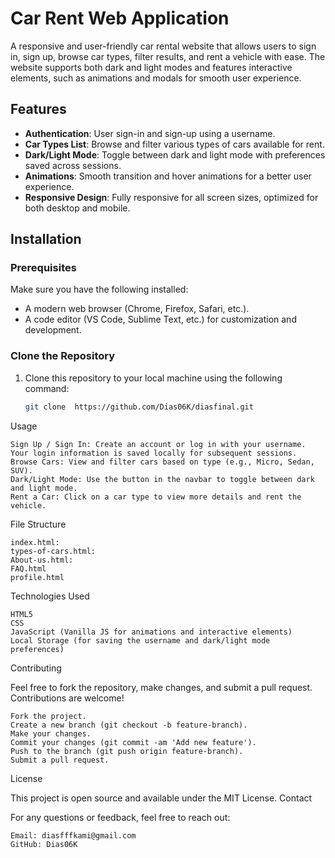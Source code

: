 # Car Rent Web Application

A responsive and user-friendly car rental website that allows users to sign in, sign up, browse car types, filter results, and rent a vehicle with ease. The website supports both dark and light modes and features interactive elements, such as animations and modals for smooth user experience.

## Features

- **Authentication**: User sign-in and sign-up using a username.
- **Car Types List**: Browse and filter various types of cars available for rent.
- **Dark/Light Mode**: Toggle between dark and light mode with preferences saved across sessions.
- **Animations**: Smooth transition and hover animations for a better user experience.
- **Responsive Design**: Fully responsive for all screen sizes, optimized for both desktop and mobile.

## Installation

### Prerequisites

Make sure you have the following installed:

- A modern web browser (Chrome, Firefox, Safari, etc.).
- A code editor (VS Code, Sublime Text, etc.) for customization and development.

### Clone the Repository

1. Clone this repository to your local machine using the following command:
   
   ```bash
   git clone  https://github.com/Dias06K/diasfinal.git


Usage

    Sign Up / Sign In: Create an account or log in with your username. Your login information is saved locally for subsequent sessions.
    Browse Cars: View and filter cars based on type (e.g., Micro, Sedan, SUV).
    Dark/Light Mode: Use the button in the navbar to toggle between dark and light mode.
    Rent a Car: Click on a car type to view more details and rent the vehicle.

File Structure

    index.html: 
    types-of-cars.html: 
    About-us.html:
    FAQ.html
    profile.html
    

Technologies Used

    HTML5
    CSS
    JavaScript (Vanilla JS for animations and interactive elements)
    Local Storage (for saving the username and dark/light mode preferences)

Contributing

Feel free to fork the repository, make changes, and submit a pull request. Contributions are welcome!

    Fork the project.
    Create a new branch (git checkout -b feature-branch).
    Make your changes.
    Commit your changes (git commit -am 'Add new feature').
    Push to the branch (git push origin feature-branch).
    Submit a pull request.

License

This project is open source and available under the MIT License.
Contact

For any questions or feedback, feel free to reach out:

    Email: diasfffkami@gmail.com
    GitHub: Dias06K
